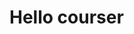 <!DOCTYPE html>
<html>
<head>
	<title>Hello coursera</title>
</head>
<body>
<h1>Hello courser</h1>
</body>
</html>
